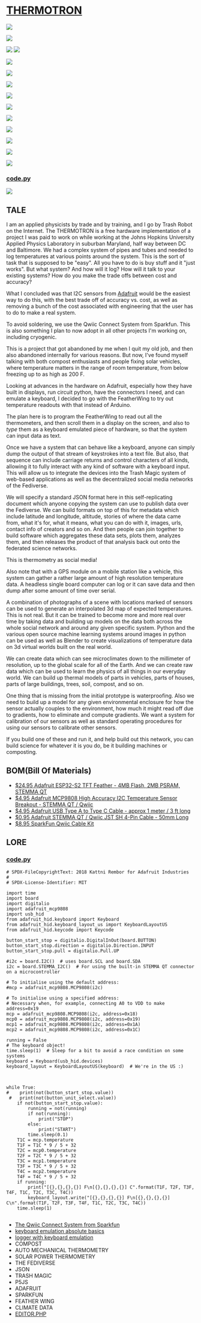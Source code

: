 # [THERMOTRON](https://github.com/lafelabs/thermotron)

![](https://raw.githubusercontent.com/LafeLabs/thermotron/main/images/thermotron.svg)

![](https://raw.githubusercontent.com/LafeLabs/thermotron/main/images/T-replication.svg)

![](images/qrcode.png)
![](images/qrcode-page.png)


![](https://raw.githubusercontent.com/LafeLabs/thermotron/main/images/T-chain.svg)


[![](https://raw.githubusercontent.com/LafeLabs/thermotron/main/images/feather.jpg)](https://www.adafruit.com/product/5300)

![](https://raw.githubusercontent.com/LafeLabs/thermotron/main/images/T1.svg)

[![](https://raw.githubusercontent.com/LafeLabs/thermotron/main/images/T1-back.jpg)](https://www.adafruit.com/product/5027)

![](https://raw.githubusercontent.com/LafeLabs/thermotron/main/images/T2.svg)

[![](https://raw.githubusercontent.com/LafeLabs/thermotron/main/images/T2-back.jpg)](https://www.adafruit.com/product/5027)


![](https://raw.githubusercontent.com/LafeLabs/thermotron/main/images/T3.svg)

[![](https://raw.githubusercontent.com/LafeLabs/thermotron/main/images/T3-back.jpg)](https://www.adafruit.com/product/5027)

![](https://raw.githubusercontent.com/LafeLabs/thermotron/main/images/T4.svg)

[![](https://raw.githubusercontent.com/LafeLabs/thermotron/main/images/T4-back.jpg)](https://www.adafruit.com/product/5027)


### [code.py](https://github.com/LafeLabs/thermotron/blob/main/circuit_python/code.py)

![](https://raw.githubusercontent.com/LafeLabs/thermotron/main/images/circuitpy-lib.jpg)


## TALE

I am an applied physicists by trade and by training, and I go by Trash Robot on the Internet. The THERMOTRON is a free hardware implementation of a project I was paid to work on while working at the Johns Hopkins University Applied Physics Laboratory in suburban Maryland, half way between DC and Baltimore.  We had a complex system of pipes and tubes and needed to log temperatures at various points around the system.  This is the sort of task that is supposed to be "easy".  All you have to do is buy stuff and it "just works".  But what system? And how will it log?  How will it talk to your existing systems? How do you make the trade offs between cost and accuracy?

What I concluded was that I2C sensors from [Adafruit](https://adafrut.com) would be the easiest way to do this, with the best trade off of accuracy vs. cost, as well as removing a bunch of the cost associated with engineering that the user has to do to make a real system. 

To avoid soldering, we use the Qwiic Connect System from Sparkfun.  This is also something I plan to now adopt in all other projects I'm working on, including cryogenic.  

This is a project that got abandoned by me when I quit my old job, and then also abandoned internally for various reasons. But now, I've found myself talking with both compost enthusiasts and people fixing solar vehicles, where temperature matters in the range of room temperature, from below freezing up to as high as 200 F.  

Looking at advances in the hardware on Adafruit, especially how they have built in displays, run circuit python, have the connectors I need, and can emulate a keyboard, I decided to go with the FeatherWing to try out temperature readouts with that instead of Arduino.  

The plan here is to program the FeatherWing to read out all the thermometers, and then scroll them in a display on the screen, and also to *type* them as a keyboard emulated piece of hardware, so that the system can input data as text. 

Once we have a system that can behave like a keyboard, anyone can simply dump the output of that stream of keystrokes into a text file.  But also, that sequence can include carriage returns and control characters of all kinds, allowing it to fully interact with any kind of software with a keyboard input.   This will allow us to integrate the devices into the Trash Magic system of web-based applications as well as the decentralized social media networks of the Fediverse.  

We will specify a standard JSON format here in this self-replicating document which anyone copying the system can use to publish data over the Fediverse.  We can build formats on top of this for metadata which include latitude and longitude, altitude, stories of where the data came from, what it's for, what it means, what you can do with it, images, urls, contact info of creators and so on.  And then people can join together to build software which aggregates these data sets, plots them, analyzes them, and then releases the product of that analysis back out onto the federated science networks.  

This is thermometry as social media!

Also note that with a GPS module on a mobile station like a vehicle, this system can gather a rather large amount of high resolution temperature data.  A headless single board computer can log or it can save data and then dump after some amount of time over serial.  

A combination of photographs of a scene with locations marked of sensors can be used to generate an interpolated 3d map of expected temperatures.  This is not real. But it can be trained to become more and more real over time by taking data and building up models on the data both across the whole social network and around any given specific system. Python and the various open source machine learning systems around images in python can be used as well as Blender to create visualizations of temperature data on 3d virtual worlds built on the real world. 

We can create data which can see microclimates down to the millimeter of resolution, up to the global scale for all of the Earth. And we can create raw data which can be used to learn the physics of all things in our everyday world.  We can build up thermal models of parts in vehicles, parts of houses, parts of large buildings, trees, soil, compost, and so on.

One thing that is missing from the initial prototype is waterproofing. Also we need to build up a model for any given environmental enclosure for how the sensor actually couples to the environment, how much it might read off due to gradients, how to eliminate and compute gradients. We want a system for calibration of our sensors as well as standard operating procedures for using our sensors to calibrate other sensors.  

If you build one of these and run it, and help build out this network, you can build science for whatever it is you do, be it building machines or composting.

## BOM(Bill Of Materials)

 - [$24.95 Adafruit ESP32-S2 TFT Feather - 4MB Flash, 2MB PSRAM, STEMMA QT](https://www.adafruit.com/product/5300)
 - [$4.95 Adafruit MCP9808 High Accuracy I2C Temperature Sensor Breakout - STEMMA QT / Qwiic](https://www.adafruit.com/product/5027)
 - [$4.95 Adafruit USB Type A to Type C Cable - approx 1 meter / 3 ft long](https://www.adafruit.com/product/4474)
 - [$0.95 Adafruit STEMMA QT / Qwiic JST SH 4-Pin Cable - 50mm Long](https://www.adafruit.com/product/4399)
 - [$8.95 SparkFun Qwiic Cable Kit](https://www.sparkfun.com/products/15081)

## LORE

### [code.py](https://github.com/LafeLabs/thermotron/blob/main/circuit_python/code.py)

```
# SPDX-FileCopyrightText: 2018 Kattni Rembor for Adafruit Industries
#
# SPDX-License-Identifier: MIT

import time
import board
import digitalio
import adafruit_mcp9808
import usb_hid
from adafruit_hid.keyboard import Keyboard
from adafruit_hid.keyboard_layout_us import KeyboardLayoutUS
from adafruit_hid.keycode import Keycode

button_start_stop = digitalio.DigitalInOut(board.BUTTON)
button_start_stop.direction = digitalio.Direction.INPUT
button_start_stop.pull = digitalio.Pull.UP

#i2c = board.I2C()  # uses board.SCL and board.SDA
i2c = board.STEMMA_I2C()  # For using the built-in STEMMA QT connector on a microcontroller

# To initialise using the default address:
#mcp = adafruit_mcp9808.MCP9808(i2c)

# To initialise using a specified address:
# Necessary when, for example, connecting A0 to VDD to make address=0x19
mcp = adafruit_mcp9808.MCP9808(i2c, address=0x18)
mcp0 = adafruit_mcp9808.MCP9808(i2c, address=0x19) 
mcp1 = adafruit_mcp9808.MCP9808(i2c, address=0x1A)
mcp2 = adafruit_mcp9808.MCP9808(i2c, address=0x1C)

running = False
# The keyboard object!
time.sleep(1)  # Sleep for a bit to avoid a race condition on some systems
keyboard = Keyboard(usb_hid.devices)
keyboard_layout = KeyboardLayoutUS(keyboard)  # We're in the US :)



while True:
#    print(not(button_start_stop.value))
 #   print(not(button_unit_select.value))
    if not(button_start_stop.value):
        running = not(running)
        if not(running):
            print("STOP")
        else:
            print("START")
        time.sleep(0.1)
    T1C = mcp.temperature
    T1F = T1C * 9 / 5 + 32
    T2C = mcp0.temperature
    T2F = T2C * 9 / 5 + 32
    T3C = mcp1.temperature
    T3F = T3C * 9 / 5 + 32
    T4C = mcp2.temperature
    T4F = T4C * 9 / 5 + 32
    if running:
        print("[{},{},{},{}] F\n[{},{},{},{}] C".format(T1F, T2F, T3F, T4F, T1C, T2C, T3C, T4C))
        keyboard_layout.write("[{},{},{},{}] F\n[{},{},{},{}] C\n".format(T1F, T2F, T3F, T4F, T1C, T2C, T3C, T4C))
    time.sleep(1)


```


 - [The Qwiic Connect System from Sparkfun](https://www.sparkfun.com/qwiic)
 - [keyboard emulation absolute basics](https://learn.adafruit.com/make-it-a-keyboard/overview)
 - [logger with keyboard emulation](https://learn.adafruit.com/make-it-data-log-spreadsheet-circuit-playground/overview)
 - COMPOST
 - AUTO MECHANICAL THERMOMETRY
 - SOLAR POWER THERMOMETRY
 - THE FEDIVERSE
 - JSON
 - TRASH MAGIC
 - P5JS
 - ADAFRUIT
 - SPARKFUN
 - FEATHER WING
 - CLIMATE DATA
 - [EDITOR.PHP](editor.php)